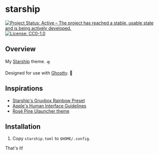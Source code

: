 # starship

<!-- badges: start -->
[![Project Status: Active – The project has reached a stable, usable state and is being actively developed.](https://img.shields.io/badge/Repo%20Status-Active-10D810.svg)](https://www.repostatus.org/#active)
[![License: CC0-1.0](https://img.shields.io/badge/License-CC0_1.0-lightgrey.svg)](http://creativecommons.org/publicdomain/zero/1.0/)
<!-- badges: end -->

## Overview

My [Starship](https://starship.rs/) theme. 🛸

Designed for use with [Ghostty](https://github.com/danielvartan/ghostty). 👻

## Inspirations

- [Starship's Gruvbox Rainbow Preset](https://starship.rs/presets/gruvbox-rainbow)
- [Apple's Human Interface Guidelines](https://developer.apple.com/design/human-interface-guidelines/)
- [Rosé Pine Ulauncher theme](https://github.com/rose-pine/ulauncher)

## Installation

1. Copy `starship.toml` to `$HOME/.config`.

That's it!

